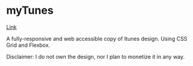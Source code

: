 # myTunes

[Link](https://serhii12.github.io/myTunes-project/e)

A fully-responsive and web accessible copy of Itunes design. Using CSS Grid and Flexbox. 

Disclaimer: I do not own the design, nor I plan to monetize it in any way.
